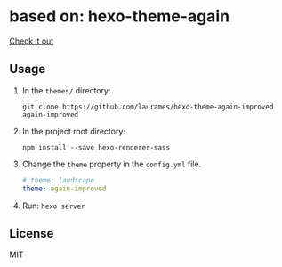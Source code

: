 # based on: hexo-theme-again
[Check it out](http://drakeleung.github.io/blog/)

## Usage
1. In the `themes/` directory:
    ```git
    git clone https://github.com/laurames/hexo-theme-again-improved again-improved
    ```

2. In the project root directory:
    ```npm
    npm install --save hexo-renderer-sass
    ```

3. Change the `theme` property in the `config.yml` file.
    ```yml
    # theme: landscape
    theme: again-improved
    ```

4. Run: `hexo server`

## License
MIT
